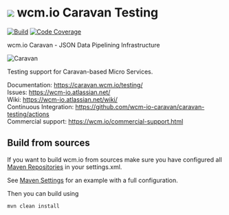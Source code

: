 <img src="https://wcm.io/images/favicon-16@2x.png"/> wcm.io Caravan Testing
======
[![Build](https://github.com/wcm-io-caravan/caravan-testing/workflows/Build/badge.svg?branch=develop)](https://github.com/wcm-io-caravan/caravan-testing/actions?query=workflow%3ABuild+branch%3Adevelop)
[![Code Coverage](https://codecov.io/gh/wcm-io-caravan/caravan-testing/branch/develop/graph/badge.svg)](https://codecov.io/gh/wcm-io-caravan/caravan-testing)

wcm.io Caravan - JSON Data Pipelining Infrastructure

![Caravan](https://github.com/wcm-io-caravan/caravan-tooling/blob/master/public_site/src/site/resources/images/caravan.gif)

Testing support for Caravan-based Micro Services.

Documentation: https://caravan.wcm.io/testing/<br/>
Issues: https://wcm-io.atlassian.net/<br/>
Wiki: https://wcm-io.atlassian.net/wiki/<br/>
Continuous Integration: https://github.com/wcm-io-caravan/caravan-testing/actions<br/>
Commercial support: https://wcm.io/commercial-support.html


## Build from sources

If you want to build wcm.io from sources make sure you have configured all [Maven Repositories](https://caravan.wcm.io/maven.html) in your settings.xml.

See [Maven Settings](https://github.com/wcm-io-caravan/caravan-testing/blob/develop/.maven-settings.xml) for an example with a full configuration.

Then you can build using

```
mvn clean install
```
